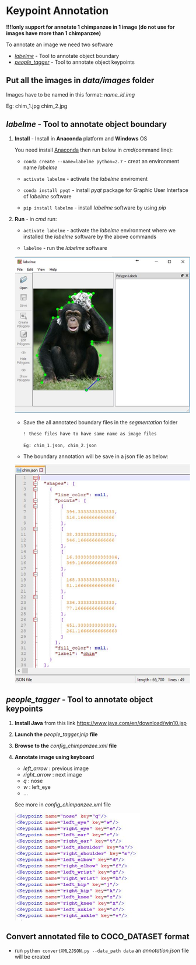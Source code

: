 # Keypoint Annotation 
**!!!!only support for annotate 1 chimpanzee in 1 image (do not use for images have more than 1 chimpanzee)**

To annotate an image we need two software
* [*labelme*](https://pypi.python.org/pypi/labelme) - Tool to annotate object boundary
* [*people_tagger*](https://www2.eecs.berkeley.edu/Research/Projects/CS/vision/shape/hat/) - Tool to annotate object keypoints

## Put all the images in *data/images* folder
Images have to be named in this format: *name_id.img*

Eg: chim_1.jpg chim_2.jpg

## *labelme* - Tool to annotate object boundary
1. **Install** - Install in **Anaconda** platform and **Windows** OS

      You need install [Anaconda](https://www.anaconda.com/download/) then run below in *cmd*(command line):

      * `conda create --name=labelme python=2.7` - creat an environment name *labelme*

      * `activate labelme` - activate the *labelme* enviroment

      * `conda install pyqt` - install *pyqt* package for Graphic User Interface of *labelme* software

      * `pip install labelme` - install *labelme* software by using *pip*

2. **Run** - in *cmd* run:

      * `activate labelme` - activate the *labelme* environment where we installed the *labelme* software by the above commands

      * `labelme` - run the *labelme* software
   
      ![labelme GUI](example_images/labelme.JPG)
      
      * Save the all annotated boundary files in the *segmentation* folder 
      
            ! these files have to have same name as image files
      
            Eg: chim_1.json, chim_2.json
      
      * The boundary annotation will be save in a json file as below:
      
      ![labelme json file example](example_images/boundary_json.JPG)
      

## *people_tagger* - Tool to annotate object keypoints
1. **Install Java** from this link https://www.java.com/en/download/win10.jsp
2. **Launch the** *people_tagger.jnlp* **file**
3. **Browse to the** *config_chimpanzee.xml* **file**
4. **Annotate image using keyboard**
      - *left_arrow* : previous image
      - *right_arrow* : next image
      - *q* : nose
      - *w* : left_eye
      - ...
      
      See more in *config_chimpanzee.xml* file

      ![keys](example_images/keyboard.JPG)

## Convert annotated file to COCO_DATASET format
* run `python convertXML2JSON.py --data_path data` an *annotation.json* file will be created
